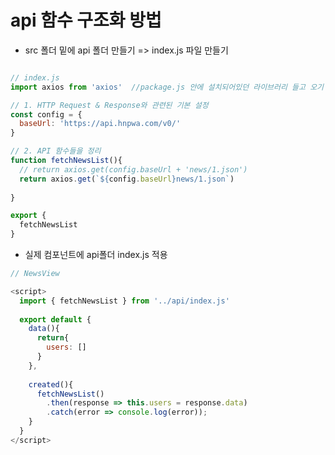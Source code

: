 # api 함수 구조화 방법
- src 폴더 밑에 api 폴더 만들기 => index.js 파일 만들기

```javascript

// index.js
import axios from 'axios'  //package.js 안에 설치되어있던 라이브러리 들고 오기

// 1. HTTP Request & Response와 관련된 기본 설정
const config = {
  baseUrl: 'https://api.hnpwa.com/v0/'
}

// 2. API 함수들을 정리 
function fetchNewsList(){
  // return axios.get(config.baseUrl + 'news/1.json')
  return axios.get(`${config.baseUrl}news/1.json`)
  
}

export {
  fetchNewsList
}

```
- 실제 컴포넌트에 api폴더 index.js 적용
```javascript
// NewsView

<script>
  import { fetchNewsList } from '../api/index.js'
  
  export default {
    data(){
      return{
        users: []
      }
    },
    
    created(){
      fetchNewsList()
        .then(response => this.users = response.data)
        .catch(error => console.log(error));
    }
  }
</script>


```
